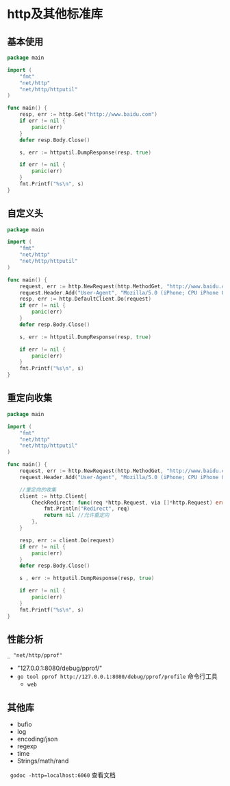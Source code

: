 # http及其他标准库

## 基本使用

```go
package main

import (
	"fmt"
	"net/http"
	"net/http/httputil"
)

func main() {
	resp, err := http.Get("http://www.baidu.com")
	if err != nil {
		panic(err)
	}
	defer resp.Body.Close()

	s, err := httputil.DumpResponse(resp, true)

	if err != nil {
		panic(err)
	}
	fmt.Printf("%s\n", s)
}
```

## 自定义头

```go
package main

import (
	"fmt"
	"net/http"
	"net/http/httputil"
)

func main() {
	request, err := http.NewRequest(http.MethodGet, "http://www.baidu.com", nil)
	request.Header.Add("User-Agent", "Mozilla/5.0 (iPhone; CPU iPhone OS 13_2_3 like Mac OS X) AppleWebKit/605.1.15 (KHTML, like Gecko) Version/13.0.3 Mobile/15E148 Safari/604.1")
	resp, err := http.DefaultClient.Do(request)
	if err != nil {
		panic(err)
	}
	defer resp.Body.Close()

	s, err := httputil.DumpResponse(resp, true)

	if err != nil {
		panic(err)
	}
	fmt.Printf("%s\n", s)
}
```

## 重定向收集

```go
package main

import (
	"fmt"
	"net/http"
	"net/http/httputil"
)

func main() {
	request, err := http.NewRequest(http.MethodGet, "http://www.baidu.com", nil)
	request.Header.Add("User-Agent", "Mozilla/5.0 (iPhone; CPU iPhone OS 13_2_3 like Mac OS X) AppleWebKit/605.1.15 (KHTML, like Gecko) Version/13.0.3 Mobile/15E148 Safari/604.1")

	//重定向的收集
	client := http.Client{
		CheckRedirect: func(req *http.Request, via []*http.Request) error {
			fmt.Println("Redirect", req)
			return nil //允许重定向
		},
	}

	resp, err := client.Do(request)
	if err != nil {
		panic(err)
	}
	defer resp.Body.Close()

	s , err := httputil.DumpResponse(resp, true)

	if err != nil {
		panic(err)
	}
	fmt.Printf("%s\n", s)
}
```

## 性能分析

```
_ "net/http/pprof"
```

* "127.0.0.1:8080/debug/pprof/"
* `go tool pprof http://127.0.0.1:8080/debug/pprof/profile` 命令行工具
  * `web`

## 其他库

* bufio
* log
* encoding/json
* regexp
* time
* Strings/math/rand

` godoc -http=localhost:6060` 查看文档

